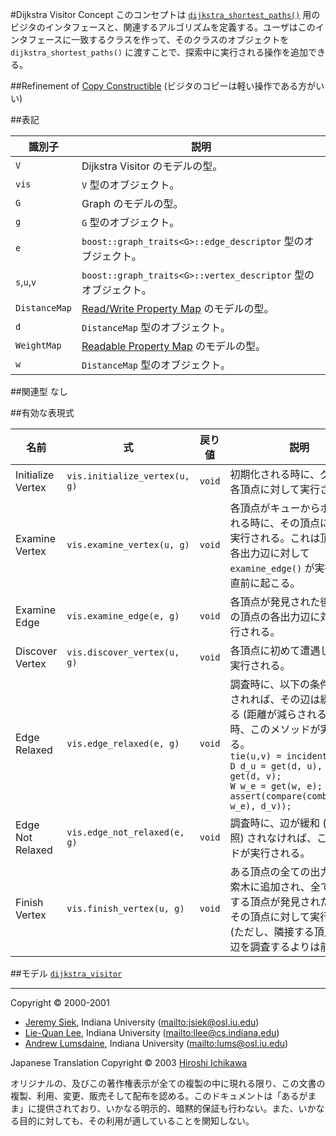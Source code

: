 #Dijkstra Visitor Concept
このコンセプトは [`dijkstra_shortest_paths()`](dijkstra_shortest_paths.md) 用のビジタのインタフェースと、関連するアルゴリズムを定義する。ユーザはこのインタフェースに一致するクラスを作って、そのクラスのオブジェクトを `dijkstra_shortest_paths()` に渡すことで、探索中に実行される操作を追加できる。


##Refinement of
[Copy Constructible](../utility/CopyConstructible.md) (ビジタのコピーは軽い操作である方がいい)


##表記

| 識別子 | 説明 |
|--------|------|
| `V`           | Dijkstra Visitor のモデルの型。 |
| `vis`         | `V` 型のオブジェクト。 |
| `G`           | Graph のモデルの型。 |
| `g`           | `G` 型のオブジェクト。 |
| `e`           | `boost::graph_traits<G>::edge_descriptor` 型のオブジェクト。 |
| `s`,`u`,`v`   | `boost::graph_traits<G>::vertex_descriptor` 型のオブジェクト。 |
| `DistanceMap` | [Read/Write Property Map](../property_map/ReadWritePropertyMap.md) のモデルの型。 |
| `d`           | `DistanceMap` 型のオブジェクト。 |
| `WeightMap`   | [Readable Property Map](../property_map/ReadablePropertyMap.md) のモデルの型。 |
| `w`           | `DistanceMap` 型のオブジェクト。 |


##関連型
なし


##有効な表現式

| 名前 | 式 | 戻り値 | 説明 |
|------|----|--------|------|
| Initialize Vertex | `vis.initialize_vertex(u, g)` | `void` | 初期化される時に、グラフの各頂点に対して実行される。 |
| Examine Vertex    | `vis.examine_vertex(u, g)`    | `void` | 各頂点がキューからポップされる時に、その頂点に対して実行される。これは頂点 `u` の各出力辺に対して `examine_edge()` が実行される直前に起こる。 |
| Examine Edge      | `vis.examine_edge(e, g)`      | `void` | 各頂点が発見された後に、その頂点の各出力辺に対して実行される。 |
| Discover Vertex   | `vis.discover_vertex(u, g)`   | `void` | 各頂点に初めて遭遇した時に実行される。 |
| Edge Relaxed      | `vis.edge_relaxed(e, g)`      | `void` | 調査時に、以下の条件が満たされれば、その辺は緩和される (距離が減らされる) 。この時、このメソッドが実行される。<br/> `tie(u,v) = incident(e, g);`<br/> `D d_u = get(d, u), d_v = get(d, v);`<br/> `W w_e = get(w, e);`<br/> `assert(compare(combine(d_u, w_e), d_v));` |
| Edge Not Relaxed  | `vis.edge_not_relaxed(e, g)`  | `void` | 調査時に、辺が緩和 (上を参照) されなければ、このメソッドが実行される。 |
| Finish Vertex     | `vis.finish_vertex(u, g)`     | `void` | ある頂点の全ての出力辺が探索木に追加され、全ての隣接する頂点が発見された後に、その頂点に対して実行される (ただし、隣接する頂点の出力辺を調査するよりは前に) 。 |


##モデル
[`dijkstra_visitor`](dijkstra_visitor.md)


***
Copyright © 2000-2001

- [Jeremy Siek](http://www.boost.org/doc/libs/1_31_0/people/jeremy_siek.htm), Indiana University (<mailto:jsiek@osl.iu.edu>)
- [Lie-Quan Lee](http://www.boost.org/doc/libs/1_31_0/people/liequan_lee.htm), Indiana University (<mailto:llee@cs.indiana.edu>)
- [Andrew Lumsdaine](http://www.osl.iu.edu/~lums), Indiana University (<mailto:lums@osl.iu.edu>)

Japanese Translation Copyright © 2003 [Hiroshi Ichikawa](mailto:gimite@mx12.freecom.ne.jp)

オリジナルの、及びこの著作権表示が全ての複製の中に現れる限り、この文書の複製、利用、変更、販売そして配布を認める。このドキュメントは「あるがまま」に提供されており、いかなる明示的、暗黙的保証も行わない。また、いかなる目的に対しても、その利用が適していることを関知しない。

